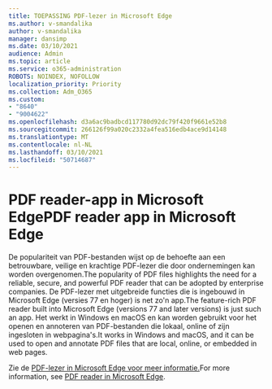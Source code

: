 ```yaml
---
title: TOEPASSING PDF-lezer in Microsoft Edge
ms.author: v-smandalika
author: v-smandalika
manager: dansimp
ms.date: 03/10/2021
audience: Admin
ms.topic: article
ms.service: o365-administration
ROBOTS: NOINDEX, NOFOLLOW
localization_priority: Priority
ms.collection: Adm_O365
ms.custom:
- "8640"
- "9004622"
ms.openlocfilehash: d3a6ac9badbcd117780d92dc79f420f9661e52b8
ms.sourcegitcommit: 266126f99a020c2332a4fea516edb4ace9d14148
ms.translationtype: MT
ms.contentlocale: nl-NL
ms.lasthandoff: 03/10/2021
ms.locfileid: "50714687"
---
```

# <a name="pdf-reader-app-in-microsoft-edge"></a><span data-ttu-id="c3c78-102">PDF reader-app in Microsoft Edge</span><span class="sxs-lookup"><span data-stu-id="c3c78-102">PDF reader app in Microsoft Edge</span></span>

<span data-ttu-id="c3c78-103">De populariteit van PDF-bestanden wijst op de behoefte aan een betrouwbare, veilige en krachtige PDF-lezer die door ondernemingen kan worden overgenomen.</span><span class="sxs-lookup"><span data-stu-id="c3c78-103">The popularity of PDF files highlights the need for a reliable, secure, and powerful PDF reader that can be adopted by enterprise companies.</span></span> <span data-ttu-id="c3c78-104">De PDF-lezer met uitgebreide functies die is ingebouwd in Microsoft Edge (versies 77 en hoger) is net zo'n app.</span><span class="sxs-lookup"><span data-stu-id="c3c78-104">The feature-rich PDF reader built into Microsoft Edge (versions 77 and later versions) is just such an app.</span></span> <span data-ttu-id="c3c78-105">Het werkt in Windows en macOS en kan worden gebruikt voor het openen en annoteren van PDF-bestanden die lokaal, online of zijn ingesloten in webpagina's.</span><span class="sxs-lookup"><span data-stu-id="c3c78-105">It works in Windows and macOS, and it can be used to open and annotate PDF files that are local, online, or embedded in web pages.</span></span>

<span data-ttu-id="c3c78-106">Zie de [PDF-lezer in Microsoft Edge voor meer informatie.](https://docs.microsoft.com/deployedge/microsoft-edge-pdf)</span><span class="sxs-lookup"><span data-stu-id="c3c78-106">For more information, see [PDF reader in Microsoft Edge](https://docs.microsoft.com/deployedge/microsoft-edge-pdf).</span></span>

